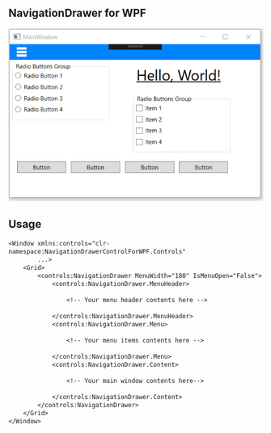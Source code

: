 ## NavigationDrawer for WPF
![](https://github.com/Redouane64/WPFNavigationDrawer/blob/master/sample.gif)

## Usage
```xaml
<Window xmlns:controls="clr-namespace:NavigationDrawerControlForWPF.Controls"
		...>
	<Grid>
		<controls:NavigationDrawer MenuWidth="180" IsMenuOpen="False">
			<controls:NavigationDrawer.MenuHeader>

				<!-- Your menu header contents here -->

			</controls:NavigationDrawer.MenuHeader>	
			<controls:NavigationDrawer.Menu>

				<!-- Your menu items contents here -->

			</controls:NavigationDrawer.Menu>
			<controls:NavigationDrawer.Content>

				<!-- Your main window contents here-->

			</controls:NavigationDrawer.Content>
		</controls:NavigationDrawer>
	</Grid>
</Window>
```
